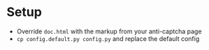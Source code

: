 # Setup

- Override `doc.html` with the markup from your anti-captcha page
- `cp config.default.py config.py` and replace the default config

